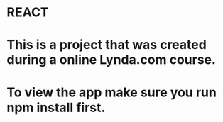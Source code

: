 # REACT
# This is a project that was created during a online Lynda.com course.
# To view the app make sure you run npm install first.
